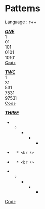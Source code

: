 # Patterns
Language : c++

<b><ins>***ONE***</ins></b>
<br />
1<br />
01<br />
101<br />
0101<br />
10101<br />
<a href="https://github.com/heerpatell/Patterns/blob/main/one.cpp" >Code</a>

<b><ins>***TWO***</ins></b>
<br />
1<br />
31<br />
531<br />
7531<br />
97531<br />
<a href="https://github.com/heerpatell/Patterns/blob/main/two.cpp" >Code</a>

<b><ins>***THREE***</ins></b>
<br />
* * * * * <br />
*       * <br />
*       * <br />
* * * * * <br />
<a href="https://github.com/heerpatell/Patterns/blob/main/three.cpp" >Code</a>
